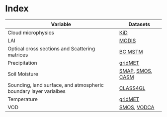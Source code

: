 # Index

| Variable | Datasets|
|---| ---|
| Cloud microphysics   |   [KiD](data_cards/kid_data.md)     | 
|LAI |  [MODIS](data_cards/modis_lai.md)     | 
|Optical cross sections and Scattering matrices | [BC MSTM](data/cards/bc-mstm.md)|
|Precipitation    |  [gridMET](data/cards/gridMET.md)  |
|Soil Moisture| [SMAP](data_cards/smap.md), [SMOS](data_cards/SMOS-ICV2.md), [CASM](data_cards/casm.md) |
|Sounding, land surface, and atmospheric boundary layer varialbes | [CLASS4GL](CLASS4GL.md) |
|Temperature | [gridMET](data/cards/gridMET.md) | 
|VOD  |  [SMOS](data_cards/SMOS-ICV2.md), [VODCA](data_cards/vodca.md)  |

